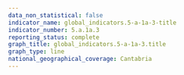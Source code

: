 ```yaml
---
data_non_statistical: false
indicator_name: global_indicators.5-a-1a-3-title
indicator_number: 5.a.1a.3
reporting_status: complete
graph_title: global_indicators.5-a-1a-3.title
graph_type: line
national_geographical_coverage: Cantabria
---
```

